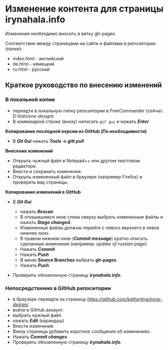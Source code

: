 # Изменение контента для страницы irynahala.info

Изменения необходимо вносить в ветку gh-pages.

Соответствие между страницами на сайте и файлами в репозитории (папке):

 - index.html - английский
 - de.html - немецкий
 - ru.html - русский

## Краткое руководство по внесению изменений

### В локальной копии

- переидти в локальную папку репозитории в FreeCommander (сейчас *D:\Ira\irene-design*)
- В коммандной строке (внизу) написать `git gui` и нажать ***Enter***

**Копирование последней версии из GitHub (По необходимости)**

- В ***Git Gui*** нажать ***Tools -> gitt pull***

**Внесение изменений**

- Открыть нужный файл в Notepad++ или другом текстовом редакторе.
- Внести и сохранить изменения.
- Открыть измененный файл в браузере (например Firefox) и проверить вид страницы.

**Копирование изменений в GitHub**

- В ***Git Gui*** 
	- нажать ***Rescan***
	- В открывшемся окне слева сверху выбрать измененные файлы и нажать ***Stage changed***.
	- Измененные файлы должны перейти с левого верхнего в левое нижнее окно.
	- В правом нижнем окне (***Commit message***) кратко описать сделанные инменения (например: *update of russian page*).
	- Нажать ***Commit***
	- Нажать ***Push***
	- В меню **Source Branches** выбрать **gh-pages**.
	- Нажать ***Push***.

- Проверить обновленную страницу ***irynahala.info***.

### Непосредственно в GitHub репоситории

- в браузере переидти на страницу *https://github.com/katherling/irene-design/*
- войти в GitHub аккаунт.
- выбрать нужный файл
- нажать ***Edit*** (карандаш)
- Внести изменения.
- Внизу страницы добавить короткое сообщение об изменениях.
- Нажать ***Commit changes***
- Проверить обновленную страницу ***irynahala.info***.